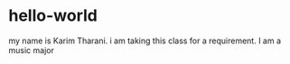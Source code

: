# hello-world
my name is Karim Tharani. i am taking this class for a requirement. I am a music major

